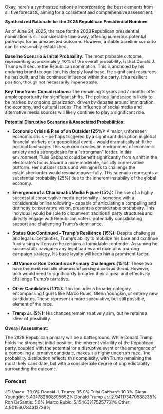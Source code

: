 Okay, here’s a synthesized rationale incorporating the best elements from all five forecasts, aiming for a consistent and comprehensive assessment:

**Synthesized Rationale for the 2028 Republican Presidential Nominee**

As of June 24, 2025, the race for the 2028 Republican presidential nomination is still considerable time away, offering numerous potential pathways for an unexpected outcome. However, a stable baseline scenario can be reasonably established.

**Baseline Scenario & Initial Probability:**  The most probable outcome, representing approximately 40% of the overall probability, is that Donald J. Trump will secure the Republican nomination. This is anchored by his enduring brand recognition, his deeply loyal base, the significant resources he has built, and his continued influence within the party. It’s a resilient position, though not necessarily impenetrable.

**Key Timeframe Considerations:** The remaining 3 years and 7 months offer ample opportunity for significant shifts. The political landscape is likely to be marked by ongoing polarization, driven by debates around immigration, the economy, and cultural issues. The influence of social media and alternative media sources will likely continue to play a significant role.

**Potential Disruptive Scenarios & Associated Probabilities:**

*   **Economic Crisis & Rise of an Outsider (25%):** A major, unforeseen economic crisis – perhaps triggered by a significant disruption in global financial markets or a geopolitical event – would dramatically shift the political landscape. This scenario creates an environment of economic anxiety and a strong desire for a “strongman” leader. In this environment, Tulsi Gabbard could benefit significantly from a shift in the electorate's focus toward a more moderate, socially conservative platform. Her outsider status and willingness to challenge the established order would resonate powerfully. This scenario represents a substantial probability (25%) due to the inherent instability of the global economy.

*   **Emergence of a Charismatic Media Figure (15%):** The rise of a highly successful conservative media personality – someone with a considerable online following – capable of articulating a compelling and distinctly conservative vision, presents a considerable probability. This individual would be able to circumvent traditional party structures and directly engage with Republican voters, potentially consolidating support and challenging Trump’s dominance.

*   **Status Quo Continued – Trump’s Resilience (15%):** Despite challenges and legal uncertainties, Trump’s ability to mobilize his base and continue fundraising will ensure he remains a formidable contender. Assuming he successfully navigates any legal battles and maintains a strong campaign strategy, his base loyalty will keep him a prominent factor.

*   **JD Vance or Ron DeSantis as Primary Challengers (15%):** These two have the most realistic chances of posing a serious threat. However, both would need to significantly broaden their appeal and effectively challenge Trump’s narrative.

*   **Other Candidates (10%):** This includes a broader category encompassing figures like Marco Rubio, Glenn Youngkin, or entirely new candidates. These represent a more speculative, but still possible, element of the race.

*   **Trump Jr. (5%):** His chances remain relatively slim, but he retains a sliver of possibility.

**Overall Assessment:**

The 2028 Republican primary will be a battleground. While Donald Trump holds the strongest initial position, the inherent volatility of the Republican party, coupled with the potential for a disruptive event or the emergence of a compelling alternative candidate, makes it a highly uncertain race. The probability distribution reflects this complexity, with Trump remaining the most likely candidate, but with a considerable degree of unpredictability surrounding the outcome.

### Forecast

JD Vance: 30.0%
Donald J. Trump: 35.0%
Tulsi Gabbard: 10.0%
Glenn Youngkin: 5.434782608695652%
Donald Trump Jr.: 2.941176470588235%
Ron DeSantis: 5.0%
Marco Rubio: 5.154639175257731%
Other: 4.901960784313726%